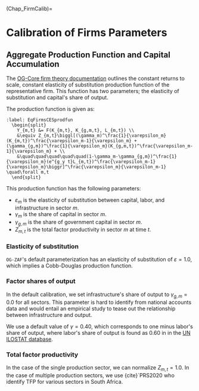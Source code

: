 (Chap_FirmCalib)=
# Calibration of Firms Parameters

## Aggregate Production Function and Capital Accumulation

The [OG-Core firm theory documentation](https://pslmodels.github.io/OG-Core/content/theory/firms.html) outlines the constant returns to scale, constant elasticity of substitution production function of the representative firm.  This function has two parameters; the elasticity of substitution and capital's share of output.

The production function is given as:

```{math}
:label: EqFirmsCESprodfun
  \begin{split}
    Y_{m,t} &= F(K_{m,t}, K_{g,m,t}, L_{m,t}) \\
    &\equiv Z_{m,t}\biggl[(\gamma_m)^\frac{1}{\varepsilon_m}(K_{m,t})^\frac{\varepsilon_m-1}{\varepsilon_m} + (\gamma_{g,m})^\frac{1}{\varepsilon_m}(K_{g,m,t})^\frac{\varepsilon_m-1}{\varepsilon_m} + \\
    &\quad\quad\quad\quad\quad(1-\gamma_m-\gamma_{g,m})^\frac{1}{\varepsilon_m}(e^{g_y t}L_{m,t})^\frac{\varepsilon_m-1}{\varepsilon_m}\biggr]^\frac{\varepsilon_m}{\varepsilon_m-1} \quad\forall m,t
  \end{split}
```

  This production function has the following parameters:
  * $\varepsilon_m$ is the elasticity of substitution between capital, labor, and infrastructure in sector $m$.
  * $\gamma_m$ is the share of capital in sector $m$.
  * $\gamma_{g,m}$ is the share of government capital in sector $m$.
  * $Z_{m,t}$ is the total factor productivity in sector $m$ at time $t$.

### Elasticity of substitution

`OG-ZAF`'s default parameterization has an elasticity of substitution of $\varepsilon=1.0$, which implies a Cobb-Douglas production function.

### Factor shares of output

In the default calibration, we set infrastructure's share of output to $\gamma_{g,m}=0.0$ for all sectors.  This parameter is hard to identify from national accounts data and would entail an empirical study to tease out the relationship between infrastructure and output.

We use a default value of $\gamma =0.40$, which corresponds to one minus labor's share of output, where labor's share of output is found as 0.60 in in the [UN ILOSTAT database](https://rshiny.ilo.org/dataexplorer9/?lang=en).

### Total factor productivity

In the case of the single production sector, we can normalize $Z_{m,t}=1.0$.  In the case of multiple production sectors, we use {cite}`PRS2020 who identify TFP for various sectors in South Africa.
